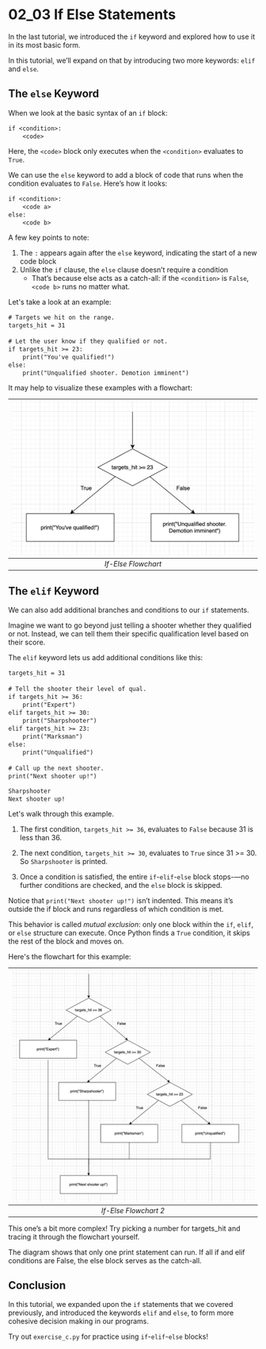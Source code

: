 # 02_03 If Else Statements

In the last tutorial, we introduced the `if` keyword and explored how to use it in its most basic form.

In this tutorial, we’ll expand on that by introducing two more keywords: `elif` and `else`.

## The `else` Keyword

When we look at the basic syntax of an `if` block:

```python3
if <condition>:
    <code>
```

Here, the `<code>` block only executes when the `<condition>` evaluates to `True`.

We can use the `else` keyword to add a block of code that runs when the condition evaluates to `False`. Here’s how it looks:

```python3
if <condition>:
    <code a>
else:
    <code b>
```

A few key points to note:

1. The `:` appears again after the `else` keyword, indicating the start of a new code block
2. Unlike the `if` clause, the `else` clause doesn’t require a condition
    - That’s because else acts as a catch-all: if the `<condition>` is `False`, `<code b>` runs no matter what.

Let's take a look at an example:

```python3
# Targets we hit on the range.
targets_hit = 31

# Let the user know if they qualified or not.
if targets_hit >= 23:
    print("You've qualified!")
else:
    print("Unqualified shooter. Demotion imminent")
```

It may help to visualize these examples with a flowchart:

| ![If Else](../../../imgs/02_03_IfElse1.png) |
| :--: |
| _If-Else Flowchart_ |

## The `elif` Keyword

We can also add additional branches and conditions to our `if` statements.

Imagine we want to go beyond just telling a shooter whether they qualified or not. Instead, we can tell them their specific qualification level based on their score.

The `elif` keyword lets us add additional conditions like this:

```python3
targets_hit = 31

# Tell the shooter their level of qual.
if targets_hit >= 36:
    print("Expert")
elif targets_hit >= 30:
    print("Sharpshooter")
elif targets_hit >= 23:
    print("Marksman")
else:
    print("Unqualified")

# Call up the next shooter.
print("Next shooter up!")
```
```
Sharpshooter
Next shooter up!
```

Let's walk through this example.

1. The first condition, `targets_hit >= 36`, evaluates to `False` because 31 is less than 36.

2. The next condition, `targets_hit >= 30`, evaluates to `True` since 31 >= 30. So `Sharpshooter` is printed.

3. Once a condition is satisfied, the entire `if`-`elif`-`else` block stops-—no further conditions are checked, and the `else` block is skipped.

Notice that `print("Next shooter up!")` isn’t indented. This means it’s outside the if block and runs regardless of which condition is met.

This behavior is called _mutual exclusion_: only one block within the `if`, `elif`, or `else` structure can execute. Once Python finds a `True` condition, it skips the rest of the block and moves on.

Here's the flowchart for this example:

| ![If Else](../../../imgs/02_03_IfElse2.png) |
| :--: |
| _If-Else Flowchart 2_ |

This one’s a bit more complex! Try picking a number for targets_hit and tracing it through the flowchart yourself.

The diagram shows that only one print statement can run. If all if and elif conditions are False, the else block serves as the catch-all.

## Conclusion

In this tutorial, we expanded upon the `if` statements that we covered previously, and introduced the keywords `elif` and `else`, to form more cohesive decision making in our programs.

Try out `exercise_c.py` for practice using `if`-`elif`-`else` blocks!

